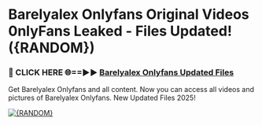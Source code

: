 # Barelyalex Onlyfans Original Videos 0nlyFans Leaked - Files Updated! ({RANDOM})

<h3>🔴 CLICK HERE 🌐==►► <a href="https://betterlinks.top/A2PfLJ" rel="nofollow">Barelyalex Onlyfans Updated Files</a></h3>

Get Barelyalex Onlyfans and all content. Now you can access all videos and pictures of Barelyalex Onlyfans. New Updated Files 2025!

[![{RANDOM}](https://i.imgur.com/ppqm5kG.gif)](https://betterlinks.top/A2PfLJ)